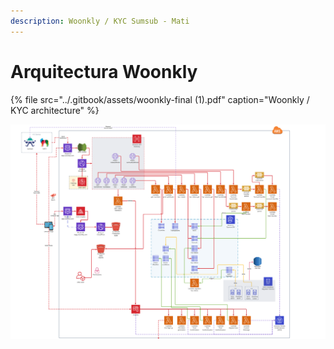 ```yaml
---
description: Woonkly / KYC Sumsub - Mati
---
```


# Arquitectura Woonkly



{% file src="../.gitbook/assets/woonkly-final \(1\).pdf" caption="Woonkly / KYC architecture" %}

![Preview](../.gitbook/assets/kyc_arq-.png)

